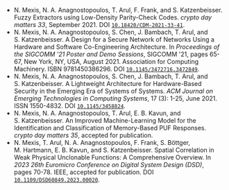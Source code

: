 - N. Mexis, N. A. Anagnostopoulos, T. Arul, F. Frank, and S. Katzenbeisser. Fuzzy Extractors using Low-Density Parity-Check Codes. *crypto day matters 33*, September 2021. DOI [`10.18420/CDM-2021-33-41`](https://doi.org/10.18420/CDM-2021-33-41).
- N. Mexis, N. A. Anagnostopoulos, S. Chen, J. Bambach, T. Arul, and S. Katzenbeisser. A Design for a Secure Network of Networks Using a Hardware and Software Co-Engineering Architecture. In *Proceedings of the SIGCOMM '21 Poster and Demo Sessions*, SIGCOMM '21, pages 65-67, New York, NY, USA, August 2021. Association for Computing Machinery. ISBN 9781450386296. DOI [`10.1145/3472716.3472849`](https://doi.org/10.1145/3472716.3472849).
- N. Mexis, N. A. Anagnostopoulos, S. Chen, J. Bambach, T. Arul, and S. Katzenbeisser. A Lightweight Architecture for Hardware-Based Security in the Emerging Era of Systems of Systems. *ACM Journal on Emerging Technologies in Computing Systems*, 17 (3): 1-25, June 2021. ISSN 1550-4832. DOI [`10.1145/3458824`](https://doi.org/10.1145/3458824).
- N. Mexis, N. A. Anagnostopoulos, T. Arul, E. B. Kavun, and S. Katzenbeisser. An Improved Machine-Learning Model for the Identification and Classification of Memory-Based PUF Responses. *crypto day matters 35*, accepted for publication.
- N. Mexis, T. Arul, N. A. Anagnostopoulos, F. Frank, S. Böttger, M. Hartmann, E. B. Kavun, and S. Katzenbeisser. Spatial Correlation in Weak Physical Unclonable Functions: A Comprehensive Overview. In *2023 26th Euromicro Conference on Digital System Design (DSD)*, pages 70-78. IEEE, accepted for publication. DOI [`10.1109/DSD60849.2023.00020`](https://doi.org/10.1109/DSD60849.2023.00020).